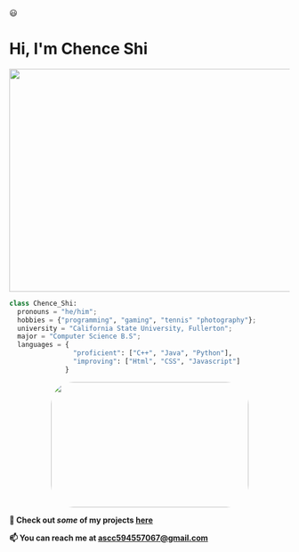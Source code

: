 :smiley:
<h1> Hi, I'm Chence Shi </h1>

<p align="center">
<img src = https://images.pexels.com/photos/3785930/pexels-photo-3785930.jpeg?auto=compress&cs=tinysrgb&w=1260&h=750&dpr=2 width="600" height="400"/>
</p>

```python
class Chence_Shi:
  pronouns = "he/him";
  hobbies = {"programming", "gaming", "tennis" "photography"};
  university = "California State University, Fullerton";
  major = "Computer Science B.S";
  languages = {
                "proficient": ["C++", "Java", "Python"],
                "improving": ["Html", "CSS", "Javascript"]
              }
```
<!--
<p align = "center">
<img width="485" height="225" src="https://github-readme-stats.vercel.app/api?username=fLexsooP&count_private=true&show_icons=true&include_all_commits=true&hide=stars&theme=material-palenight" style="border-radius:40px;">
</p>
-->
<p align = "center">
<img width="355" height="225" src="https://github-readme-stats.vercel.app/api/top-langs/?username=fLexsooP&theme=material-palenight&layout=compact&exclude_repo=settings" style="border-radius:40px;">
</p>
<p align="left">

<b> 💼 Check out <em>some</em> of my projects [here](https://github.com/fLexsooP?tab=repositories) </b>

<b> 📫 You can reach me at <a href = "mailto: ascc594557067@gmail.com"> ascc594557067@gmail.com </a> </b>

<!--
**fLexsooP/fLexsooP** is a ✨ _special_ ✨ repository because its `README.md` (this file) appears on your GitHub profile.

Here are some ideas to get you started:

- 🔭 I’m currently working on ...
- 🌱 I’m currently learning ...
- 👯 I’m looking to collaborate on ...
- 🤔 I’m looking for help with ...
- 💬 Ask me about ...
- 📫 How to reach me: ...
- 😄 Pronouns: ...
- ⚡ Fun fact: ...
-->
